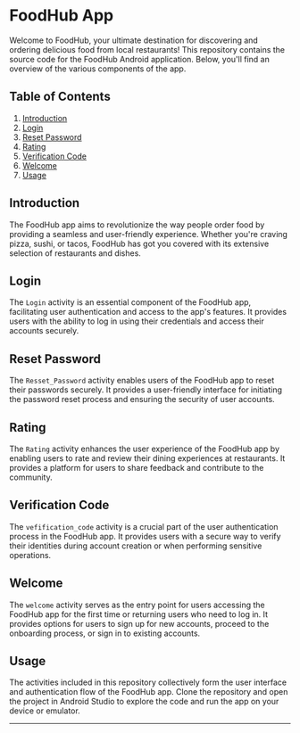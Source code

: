 # FoodHub App

Welcome to FoodHub, your ultimate destination for discovering and ordering delicious food from local restaurants! This repository contains the source code for the FoodHub Android application. Below, you'll find an overview of the various components of the app.

## Table of Contents

1. [Introduction](#introduction)
2. [Login](#login)
3. [Reset Password](#reset-password)
4. [Rating](#rating)
5. [Verification Code](#verification-code)
6. [Welcome](#welcome)
7. [Usage](#usage)

## Introduction

The FoodHub app aims to revolutionize the way people order food by providing a seamless and user-friendly experience. Whether you're craving pizza, sushi, or tacos, FoodHub has got you covered with its extensive selection of restaurants and dishes.

## Login

The `Login` activity is an essential component of the FoodHub app, facilitating user authentication and access to the app's features. It provides users with the ability to log in using their credentials and access their accounts securely.

## Reset Password

The `Resset_Password` activity enables users of the FoodHub app to reset their passwords securely. It provides a user-friendly interface for initiating the password reset process and ensuring the security of user accounts.

## Rating

The `Rating` activity enhances the user experience of the FoodHub app by enabling users to rate and review their dining experiences at restaurants. It provides a platform for users to share feedback and contribute to the community.

## Verification Code

The `vefification_code` activity is a crucial part of the user authentication process in the FoodHub app. It provides users with a secure way to verify their identities during account creation or when performing sensitive operations.

## Welcome

The `welcome` activity serves as the entry point for users accessing the FoodHub app for the first time or returning users who need to log in. It provides options for users to sign up for new accounts, proceed to the onboarding process, or sign in to existing accounts.

## Usage

The activities included in this repository collectively form the user interface and authentication flow of the FoodHub app. Clone the repository and open the project in Android Studio to explore the code and run the app on your device or emulator.

---

